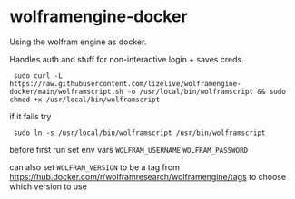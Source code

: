 # wolframengine-docker
Using the wolfram engine as docker.

Handles auth and stuff for non-interactive login + saves creds.

```
 sudo curl -L https://raw.githubusercontent.com/lizelive/wolframengine-docker/main/wolframscript.sh -o /usr/local/bin/wolframscript && sudo chmod +x /usr/local/bin/wolframscript
 ```

if it fails try
```
 sudo ln -s /usr/local/bin/wolframscript /usr/bin/wolframscript
```

before first run set env vars
`WOLFRAM_USERNAME`
`WOLFRAM_PASSWORD`

can also set
`WOLFRAM_VERSION`
to be a tag from https://hub.docker.com/r/wolframresearch/wolframengine/tags to choose which version to use